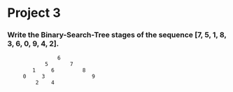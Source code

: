 # Project 3
### Write the Binary-Search-Tree stages of the sequence [7, 5, 1, 8, 3, 6, 0, 9, 4, 2].
```
                6
            5       7
        1     6         8
     0     3               9
         2    4
```

